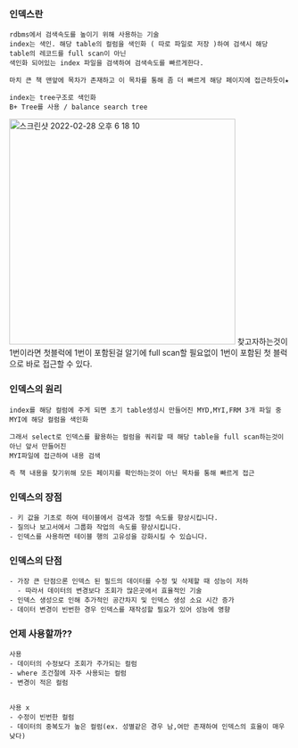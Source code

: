 ### 인덱스란
```
rdbms에서 검색속도를 높이기 위해 사용하는 기술
index는 색인. 해당 table의 컬럼을 색인화 ( 따로 파일로 저장 )하여 검색시 해당 table의 레코드를 full scan이 아닌
색인화 되어있는 index 파일을 검색하여 검색속도를 빠르게한다.

마치 큰 책 맨앞에 목차가 존재하고 이 목차를 통해 좀 더 빠르게 해당 페이지에 접근하듯이★

index는 tree구조로 색인화
B+ Tree를 사용 / balance search tree
```
<img width="405" alt="스크린샷 2022-02-28 오후 6 18 10" src="https://user-images.githubusercontent.com/62214428/155956866-07b7ec2f-460b-4d9c-8f25-be192a4a134a.png">
찾고자하는것이 1번이라면 첫블럭에 1번이 포함된걸 알기에 full scan할 필요없이 1번이 포함된 첫 블럭으로 바로 접근할 수 있다.


### 인덱스의 원리
```
index를 해당 컬럼에 주게 되면 초기 table생성시 만들어진 MYD,MYI,FRM 3개 파일 중 MYI에 해당 컬럼을 색인화

그래서 select로 인덱스를 활용하는 컬럼을 쿼리할 때 해당 table을 full scan하는것이 아닌 앞서 만들어진 
MYI파일에 접근하여 내용 검색

즉 책 내용을 찾기위해 모든 페이지를 확인하는것이 아닌 목차를 통해 빠르게 접근
```

### 인덱스의 장점
```
- 키 값을 기초로 하여 테이블에서 검색과 정렬 속도를 향상시킵니다.
- 질의나 보고서에서 그룹화 작업의 속도를 향상시킵니다.
- 인덱스를 사용하면 테이블 행의 고유성을 강화시킬 수 있습니다.
```

### 인덱스의 단점
```
- 가장 큰 단점으론 인덱스 된 필드의 데이터를 수정 및 삭제할 때 성능이 저하
  - 따라서 데이터의 변경보다 조회가 많은곳에서 효율적인 기술
- 인덱스 생성으로 인해 추가적인 공간차지 및 인덱스 생성 소요 시간 증가
- 데이터 변경이 빈번한 경우 인덱스를 재작성할 필요가 있어 성능에 영향
```

### 언제 사용할까??
```
사용
- 데이터의 수정보다 조회가 주가되는 컬럼
- where 조건절에 자주 사용되는 컬럼 
- 변경이 적은 컬럼


사용 x
- 수정이 빈번한 컬럼
- 데이터의 중복도가 높은 컬럼(ex. 성별같은 경우 남,여만 존재하여 인덱스의 효율이 매우 낮다)
```

